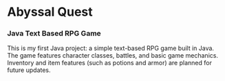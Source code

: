 # Abyssal Quest

### Java Text Based RPG Game

This is my first Java project: a simple text-based RPG game built in Java. The game features character classes, battles, and basic game mechanics. Inventory and item features (such as potions and armor) are planned for future updates.
